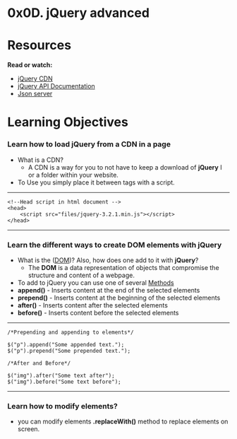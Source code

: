 # 0x0D. jQuery advanced
# Resources
**Read or watch:**
*  [jQuery CDN](https://intranet.hbtn.io/rltoken/6xUdG6WLcA4BVPp-0V2tHg) 
*  [jQuery API Documentation](https://intranet.hbtn.io/rltoken/EjK8s2oJzo6lMlK99wITJw) 
*  [Json server](https://intranet.hbtn.io/rltoken/lcjmc3fPYeTm47QmbnRs-Q) 

# Learning Objectives
### Learn how to load jQuery from a CDN in a page
* What is a CDN?
	* A CDN is a way for you to not have to keep a download of **jQuery** I or a folder within your website.
* To Use you simply place it  between **<head></head>** tags with a script. 
****
```
<!--Head script in html document -->
<head>
    <script src="files/jquery-3.2.1.min.js"></script>
</head>
```
****
### Learn the different ways to create DOM elements with jQuery
* What is the ([DOM](https://developer.mozilla.org/en-US/docs/Web/API/Document_Object_Model/Introduction))? Also, how does one add to it with **jQuery**?
	* The **DOM** is a data representation of objects that compromise the structure and content of a webpage.
* To add to jQuery you can use one of several [Methods](https://www.w3schools.com/jquery/jquery_dom_add.asp)
* **append()** - Inserts content at the end of the selected elements
* **prepend()** - Inserts content at the beginning of the selected elements
* **after()** - Inserts content after the selected elements
* **before()** - Inserts content before the selected elements
********
```
/*Prepending and appending to elements*/

$("p").append("Some appended text.");
$("p").prepend("Some prepended text.");

/*After and Before*/

$("img").after("Some text after");
$("img").before("Some text before");

```
****
### Learn how to modify elements?
* you can modify elements **.replaceWith()** method to replace elements on screen.

